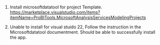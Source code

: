 
  1. Install microsoftdatatool for project Template. 
    https://marketplace.visualstudio.com/items?itemName=ProBITools.MicrosoftAnalysisServicesModelingProjects 

  2. Unable to install for visual stuido 22, Follow the instruction in the Microsoftdatatool documentment. Should be able to successfully install the app.
  
